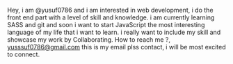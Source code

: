Hey, i am @yusuf0786 and i am interested in web development, i do the front end part with a level of skill and knowledge.
i am currently learning SASS and git and soon i want to start JavaScript the most interesting language of my life that i want to learn.
i really want to include my skill and showcase my work by Collaborating.
How to reach me ?, yusssuf0786@gmail.com this is my email plss contact, i will be most excited to connect.
